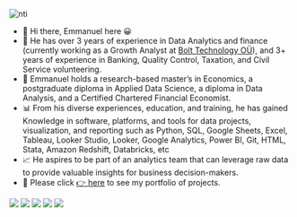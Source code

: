 ![nti](https://user-images.githubusercontent.com/51451027/143777025-8bd5d860-7b1f-4694-b2de-232d94b2bdaa.PNG)
- 👋 Hi there, Emmanuel here 😀
- 💼 He has over 3 years of experience in Data Analytics  and finance (currently working as a Growth Analyst at [Bolt Technology OÜ](https://bolt.eu//)), and 3+ years of experience in Banking, Quality Control, Taxation, and Civil Service volunteering. 
- 🌱 Emmanuel holds a research-based master’s in Economics, a postgraduate diploma in Applied Data Science, a diploma in Data Analysis, and a Certified Chartered Financial Economist. 
- 📊 From his diverse experiences, education, and training, he has gained Knowledge in software, platforms, and tools for data projects, visualization, and reporting such as Python, SQL, Google Sheets, Excel, Tableau, Looker Studio, Looker, Google Analytics, Power BI, Git, HTML, Stata, Amazon Redshift, Databricks, etc  
- 📈 He aspires to be part of an analytics team that can leverage raw data to provide valuable insights for business decision-makers. 
- 🎯 Please click [👉 here](https://emmanuel-nti.github.io/Data-Analysis-Portfolio/) to see my portfolio of projects.

![](https://img.shields.io/badge/Data_Analysis-Data_Science-informational?style=flat&color=2bbc8a)
![](https://img.shields.io/badge/Research_Abilities-Business_Insights-informational?style=flat&color=2bbc8a)
![](https://img.shields.io/badge/Python-SQL-informational?style=flat&color=2bbc8a)
![](https://img.shields.io/badge/MS_Office-Tableau-informational?style=flat&color=2bbc8a)
![](https://img.shields.io/badge/Strong_Work_Ethic-Detail_Oriented-informational?style=flat&color=2bbc8a)
<!---
Emmanuel-Nti/Emmanuel-Nti is a ✨ special ✨ repository because its `README.md` (this file) appears on your GitHub profile.
You can click the Preview link to take a look at your changes.
--->

